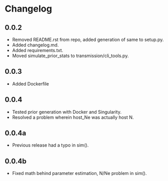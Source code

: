 # Changelog

## 0.0.2

- Removed README.rst from repo, added generation of same to setup.py.
- Added changelog.md.
- Added requirements.txt.
- Moved simulate_prior_stats to transmission/cli_tools.py.

## 0.0.3

- Added Dockerfile

## 0.0.4

- Tested prior generation with Docker and Singularity.
- Resolved a problem wherein host_Ne was actually host N.

## 0.0.4a

- Previous release had a typo in sim().

## 0.0.4b

- Fixed math behind parameter estimation, N/Ne problem in sim().
